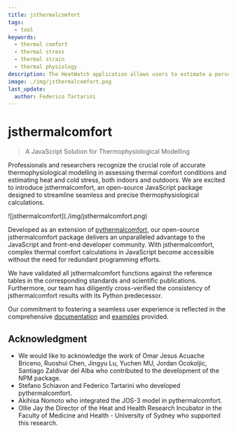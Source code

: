 ```yaml
---
title: jsthermalcomfort
tags:
  - tool
keywords: 
  - thermal comfort
  - thermal stress
  - thermal strain
  - thermal physiology
description: The HeatWatch application allows users to estimate a personalised heat health risk
image: ./img/jsthermalcomfort.png
last_update:
  author: Federico Tartarini
---
```


# jsthermalcomfort

>A JavaScript Solution for Thermophysiological Modelling

Professionals and researchers recognize the crucial role of accurate thermophysiological modelling in assessing thermal comfort conditions and estimating heat and cold stress, both indoors and outdoors. We are excited to introduce jsthermalcomfort, an open-source JavaScript package designed to streamline seamless and precise thermophysiological calculations.

<div class="img-center" style={{"margin-bottom": 20}}> ![jsthermalcomfort](./img/jsthermalcomfort.png)</div>

Developed as an extension of [pythermalcomfort](https://www.linkedin.com/pulse/pythermalcomfort-python-package-thermal-comfort-federico-tartarini%3FtrackingId=V%252Bq8tVdyRGeUxhP0u3DK2w%253D%253D/?trackingId=Iq84nzagS0KF%2BV1vvWzHyQ%3D%3D&lipi=urn%3Ali%3Apage%3Ad_flagship3_pulse_read%3Be33VIO52RuaMpCPgoWE1ew%3D%3D), our open-source jsthermalcomfort package delivers an unparalleled advantage to the JavaScript and front-end developer community. With jsthermalcomfort, complex thermal comfort calculations in JavaScript become accessible without the need for redundant programming efforts.

We have validated all jsthermalcomfort functions against the reference tables in the corresponding standards and scientific publications. Furthermore, our team has diligently cross-verified the consistency of jsthermalcomfort results with its Python predecessor.

Our commitment to fostering a seamless user experience is reflected in the comprehensive [documentation](https://federicotartarini.github.io/jsthermalcomfort/) and [examples](https://github.com/FedericoTartarini/jsthermalcomfort/tree/main/docs/examples) provided.

## Acknowledgment

* We would like to acknowledge the work of Omar Jesus Acuache Briceno, Ruoshui Chen, Jingyu Lu, Yuchen MU, Jordan Ocokoljic, Santiago Zaldivar del Alba who contributed to the development of the NPM package. 
* Stefano Schiavon and Federico Tartarini who developed pythermalcomfort. 
* Akihisa Nomoto who integrated the JOS-3 model in pythermalcomfort. 
* Ollie Jay the Director of the Heat and Health Research Incubator in the Faculty of Medicine and Health - University of Sydney who supported this research.